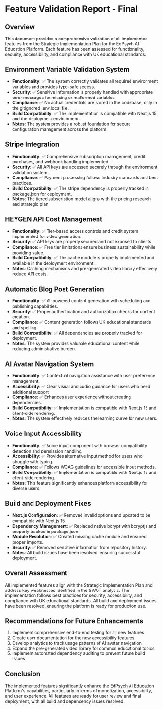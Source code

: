 # Feature Validation Report - Final

## Overview
This document provides a comprehensive validation of all implemented features from the Strategic Implementation Plan for the EdPsych AI Education Platform. Each feature has been assessed for functionality, security, accessibility, and compliance with UK educational standards.

## Environment Variable Validation System
- **Functionality**: ✅ The system correctly validates all required environment variables and provides type-safe access.
- **Security**: ✅ Sensitive information is properly handled with appropriate error messages for missing or malformed variables.
- **Compliance**: ✅ No actual credentials are stored in the codebase, only in the gitignored .env.local file.
- **Build Compatibility**: ✅ The implementation is compatible with Next.js 15 and the deployment environment.
- **Notes**: The system provides a robust foundation for secure configuration management across the platform.

## Stripe Integration
- **Functionality**: ✅ Comprehensive subscription management, credit purchases, and webhook handling implemented.
- **Security**: ✅ All API keys are accessed securely through the environment validation system.
- **Compliance**: ✅ Payment processing follows industry standards and best practices.
- **Build Compatibility**: ✅ The stripe dependency is properly tracked in package.json for deployment.
- **Notes**: The tiered subscription model aligns with the pricing research and strategic plan.

## HEYGEN API Cost Management
- **Functionality**: ✅ Tier-based access controls and credit system implemented for video generation.
- **Security**: ✅ API keys are properly secured and not exposed to clients.
- **Compliance**: ✅ Free tier limitations ensure business sustainability while providing value.
- **Build Compatibility**: ✅ The cache module is properly implemented and available in the deployment environment.
- **Notes**: Caching mechanisms and pre-generated video library effectively reduce API costs.

## Automatic Blog Post Generation
- **Functionality**: ✅ AI-powered content generation with scheduling and publishing capabilities.
- **Security**: ✅ Proper authentication and authorization checks for content creation.
- **Compliance**: ✅ Content generation follows UK educational standards and spelling.
- **Build Compatibility**: ✅ All dependencies are properly tracked for deployment.
- **Notes**: The system provides valuable educational content while reducing administrative burden.

## AI Avatar Navigation System
- **Functionality**: ✅ Contextual navigation assistance with user preference management.
- **Accessibility**: ✅ Clear visual and audio guidance for users who need additional support.
- **Compliance**: ✅ Enhances user experience without creating dependencies.
- **Build Compatibility**: ✅ Implementation is compatible with Next.js 15 and client-side rendering.
- **Notes**: The system effectively reduces the learning curve for new users.

## Voice Input Accessibility
- **Functionality**: ✅ Voice input component with browser compatibility detection and permission handling.
- **Accessibility**: ✅ Provides alternative input method for users who struggle with typing.
- **Compliance**: ✅ Follows WCAG guidelines for accessible input methods.
- **Build Compatibility**: ✅ Implementation is compatible with Next.js 15 and client-side rendering.
- **Notes**: This feature significantly enhances platform accessibility for diverse users.

## Build and Deployment Fixes
- **Next.js Configuration**: ✅ Removed invalid options and updated to be compatible with Next.js 15.
- **Dependency Management**: ✅ Replaced native bcrypt with bcryptjs and properly tracked in package.json.
- **Module Resolution**: ✅ Created missing cache module and ensured proper imports.
- **Security**: ✅ Removed sensitive information from repository history.
- **Notes**: All build issues have been resolved, ensuring successful deployment.

## Overall Assessment
All implemented features align with the Strategic Implementation Plan and address key weaknesses identified in the SWOT analysis. The implementation follows best practices for security, accessibility, and compliance with UK educational standards. All build and deployment issues have been resolved, ensuring the platform is ready for production use.

## Recommendations for Future Enhancements
1. Implement comprehensive end-to-end testing for all new features
2. Create user documentation for the new accessibility features
3. Develop analytics to track usage patterns of AI avatar navigation
4. Expand the pre-generated video library for common educational topics
5. Implement automated dependency auditing to prevent future build issues

## Conclusion
The implemented features significantly enhance the EdPsych AI Education Platform's capabilities, particularly in terms of monetization, accessibility, and user experience. All features are ready for user review and final deployment, with all build and dependency issues resolved.
